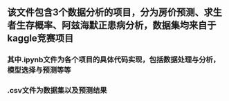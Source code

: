 ## 该文件包含3个数据分析的项目，分为房价预测、求生者生存概率、阿兹海默正患病分析，数据集均来自于kaggle竞赛项目
### 其中.ipynb文件为各个项目的具体代码实现，包括数据处理与分析，模型选择与预测等等
### .csv文件为数据集以及预测结果

